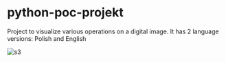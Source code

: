 # python-poc-projekt

Project to visualize various operations on a digital image. It has 2 language versions: Polish and English

![s3](https://user-images.githubusercontent.com/72691985/159589214-12b0040f-de77-4ddd-9de6-af036428c259.PNG)
